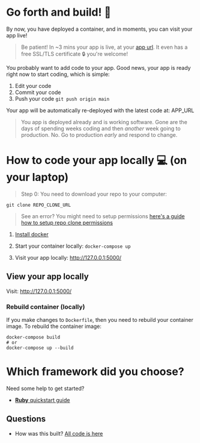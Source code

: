 # Go forth and build! 🚀

By now, you have deployed a container, and in moments, you can visit your app
live!

> Be patient! In ~3 mins your app is live, at your [app url](APP_URL). It even has a free SSL/TLS certificate 🔒 you're welcome!

You probably want to add code to your app. Good news, your app is ready right now to start coding, which is simple:

1. Edit your code
2. Commit your code
3. Push your code `git push origin main`

Your app will be automatically re-deployed with the latest code at: APP_URL

> You app is deployed already and is working software. Gone are the days of spending weeks coding and then *another* week going to production. No. Go to production *early* and respond to change.

# How to code your app locally 💻 (on your laptop)

> Step 0: You need to download your repo to your computer:

```
git clone REPO_CLONE_URL
```

> See an error? You might need to setup permissions [here's a guide how to setup repo clone permissions](https://docs.github.com/en/authentication/connecting-to-github-with-ssh/adding-a-new-ssh-key-to-your-github-account)

1. [Install docker](https://docs.docker.com/get-docker/)

2. Start your container locally: `docker-compose up`
3. Visit your app locally: http://127.0.0.1:5000/

## View your app locally

Visit: http://127.0.0.1:5000/

### Rebuild container (locally)
If you make changes to `Dockerfile`, then you need to rebuild your container image. To rebuild the container image:
```
docker-compose build
# or 
docker-compose up --build
```

# Which framework did you choose?

Need some help to get started?

- [**Ruby** quickstart guide](https://github.com/KarmaComputing/rails-quickstart)


## Questions

- How was this built? [All code is here](https://github.com/KarmaComputing/container-hosting)
